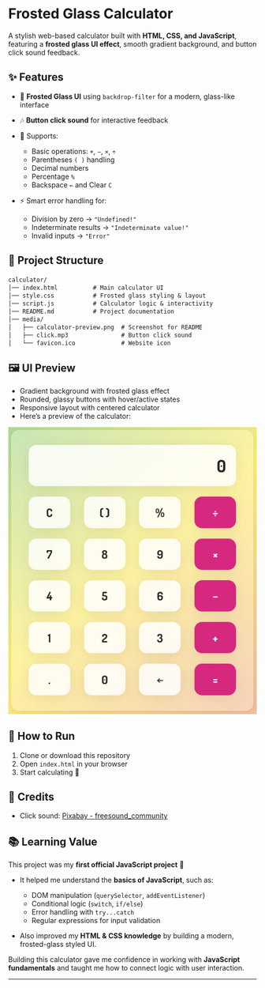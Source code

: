 # Frosted Glass Calculator

A stylish web-based calculator built with **HTML, CSS, and JavaScript**, featuring a **frosted glass UI effect**, smooth gradient background, and button click sound feedback.

## ✨ Features

* 🎨 **Frosted Glass UI** using `backdrop-filter` for a modern, glass-like interface
* 🎶 **Button click sound** for interactive feedback
* 🧮 Supports:

  * Basic operations: `+`, `−`, `×`, `÷`
  * Parentheses `( )` handling
  * Decimal numbers
  * Percentage `%`
  * Backspace `←` and Clear `C`
* ⚡ Smart error handling for:

  * Division by zero → `"Undefined!"`
  * Indeterminate results → `"Indeterminate value!"`
  * Invalid inputs → `"Error"`

## 📂 Project Structure

```
calculator/
│── index.html          # Main calculator UI  
│── style.css           # Frosted glass styling & layout  
│── script.js           # Calculator logic & interactivity  
│── README.md           # Project documentation  
│── media/  
│   ├── calculator-preview.png  # Screenshot for README  
│   ├── click.mp3               # Button click sound  
│   └── favicon.ico             # Website icon  
```

## 🖼️ UI Preview

* Gradient background with frosted glass effect
* Rounded, glassy buttons with hover/active states
* Responsive layout with centered calculator
* Here’s a preview of the calculator:

![Calculator Screenshot](./media/calculator-preview.png)

## 🔧 How to Run

1. Clone or download this repository
2. Open `index.html` in your browser
3. Start calculating 🎉

## 🎵 Credits

* Click sound: [Pixabay - freesound\_community](https://pixabay.com/sound-effects/)

## 📚 Learning Value

This project was my **first official JavaScript project** 🎉

* It helped me understand the **basics of JavaScript**, such as:

  * DOM manipulation (`querySelector`, `addEventListener`)
  * Conditional logic (`switch`, `if/else`)
  * Error handling with `try...catch`
  * Regular expressions for input validation
* Also improved my **HTML & CSS knowledge** by building a modern, frosted-glass styled UI.

Building this calculator gave me confidence in working with **JavaScript fundamentals** and taught me how to connect logic with user interaction.

---
